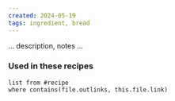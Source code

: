 ```yaml
---
created: 2024-05-19
tags: ingredient, bread
---
```



… description, notes …

### Used in these recipes

```dataview
list from #recipe
where contains(file.outlinks, this.file.link)
```